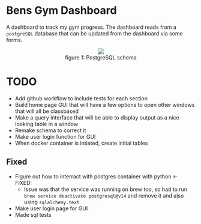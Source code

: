 # Bens Gym Dashboard

A dashboard to track my gym progress. The dashboard reads from a `postgreSQL` database that can be updated from the dashboard via some forms.

<figure align = "center">
    <img src = "https://user-images.githubusercontent.com/90726430/198308558-5074d60e-9189-4e8e-a033-35e3e38a7d44.png" />
    <figcaption >figure 1: PostgreSQL schema</figcaption>
</figure>

# TODO

- Add github workflow to include tests for each section
- Build home page GUI that will have a few options to open other windows that will all be classbased
- Make a query interface that will be able to display output as a nice looking table in a window
- Remake schema to correct it 
- Make user login function for GUI
- When docker container is intiated, create initial tables

## Fixed

- Figure out how to interract with postgres container with python <- FIXED:
  - Issue was that the service was running on brew too, so had to run `brew service deactivate postgresql@v14` and remove it and also using `sqlalchemy.text`
- Make user login page for GUI
- Made sql tests

